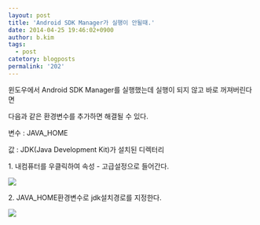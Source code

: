 ```yaml
---
layout: post
title: 'Android SDK Manager가 실행이 안될때.'
date: 2014-04-25 19:46:02+0900
author: b.kim
tags:
  - post
catetory: blogposts
permalink: '202'
---
```



  

  

윈도우에서 Android SDK Manager를 실행했는데 실행이 되지 않고 바로 꺼져버린다면

다음과 같은 환경변수를 추가하면 해결될 수 있다.

  

변수 : JAVA_HOME

값 : JDK(Java Development Kit)가 설치된 디렉터리  

  

  

  

1\. 내컴퓨터를 우클릭하여 속성 - 고급설정으로 들어간다.  

![](https://raw.githubusercontent.com/tibyte/blog-res/master/legacy/202/0.png)

  

  

  

  

  

2\. JAVA_HOME환경변수로 jdk설치경로를 지정한다.  

  

![](https://raw.githubusercontent.com/tibyte/blog-res/master/legacy/202/1.jpeg)

  

  

  

  


